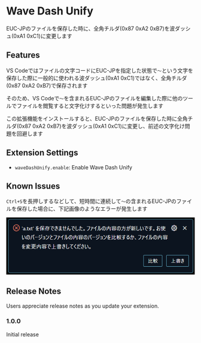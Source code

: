 # Wave Dash Unify

EUC-JPのファイルを保存した時に、全角チルダ(0x87 0xA2 0xB7)を波ダッシュ(0xA1 0xC1)に変更します

## Features

VS Codeではファイルの文字コードにEUC-JPを指定した状態で`～`という文字を保存した際に一般的に使われる波ダッシュ(0xA1 0xC1)ではなく、全角チルダ(0x87 0xA2 0xB7)で保存されます

そのため、VS Codeで`～`を含まれるEUC-JPのファイルを編集した際に他のツールでファイルを閲覧すると文字化けするといった問題が発生します

この拡張機能をインストールすると、EUC-JPのファイルを保存した時に全角チルダ(0x87 0xA2 0xB7)を波ダッシュ(0xA1 0xC1)に変更し、前述の文字化け問題を回避します

## Extension Settings

* `waveDashUnify.enable`: Enable Wave Dash Unify

## Known Issues

`Ctrl+S`を長押しするなどして、短時間に連続して`～`の含まれるEUC-JPのファイルを保存した場合に、下記画像のようなエラーが発生します

![overwrite error](./doc/overwrite-error.png)

## Release Notes

Users appreciate release notes as you update your extension.

### 1.0.0

Initial release
